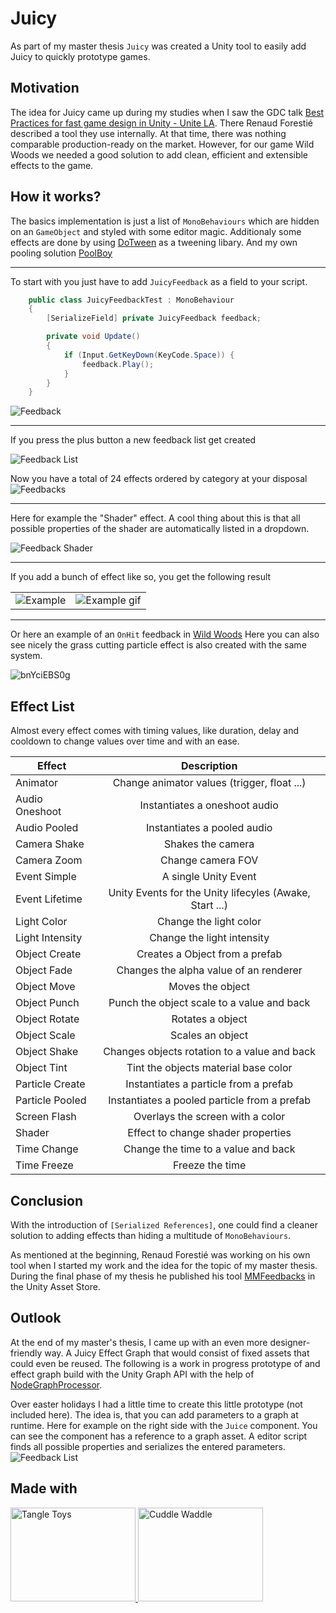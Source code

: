 # Juicy

As part of my master thesis `Juicy` was created a Unity tool to easily add Juicy to quickly prototype games.

## Motivation

The idea for Juicy came up during my studies when I saw the GDC talk <a href="https://www.youtube.com/watch?v=NU29QKag8a0">Best Practices for fast game design in Unity - Unite LA</a>. There Renaud Forestié described a tool they use internally.
At that time, there was nothing comparable production-ready on the market. However, for our game Wild Woods we needed a good solution to add clean, efficient and extensible effects to the game.

## How it works?

The basics implementation is just a list of `MonoBehaviours` which are hidden on an `GameObject` and styled with some editor magic. Additionaly some effects are done by using <a href="http://dotween.demigiant.com/">DoTween</a> as a tweening libary.
And my own pooling solution <a href="https://github.com/mmeiburg/unityPoolboy">PoolBoy</a>

---

To start with you just have to add `JuicyFeedback` as a field to your script.

```cs
    public class JuicyFeedbackTest : MonoBehaviour
    {
        [SerializeField] private JuicyFeedback feedback;

        private void Update()
        {
            if (Input.GetKeyDown(KeyCode.Space)) {
                feedback.Play();
            }
        }
    }
```
<img src="https://i.imgur.com/hl4OovH.png" alt="Feedback">

---

If you press the plus button a new feedback list get created

<img src="https://i.imgur.com/FMjuBxJ.png" alt="Feedback List">

Now you have a total of 24 effects ordered by category at your disposal
<img src="https://i.imgur.com/YcHwFAO.png" alt="Feedbacks">

---

Here for example the "Shader" effect. A cool thing about this is that all possible properties of the shader are automatically listed in a dropdown.

<img src="https://i.imgur.com/OvyVoPJ.png" alt="Feedback Shader">

---

If you add a bunch of effect like so, you get the following result

<table style="width:100%">
  <tr>
    <td><img src="https://i.imgur.com/2AvKJrZ.png" alt="Example"></td>
    <td><img src="https://i.imgur.com/aKZ9pFP.gif" alt="Example gif"></td>
  </tr>
</table>

---

Or here an example of an `OnHit` feedback in <a href="https://wildwoods.itch.io/wildwoods">Wild Woods</a> Here you can also see nicely the grass cutting particle effect is also created with the same system.

![bnYciEBS0g](https://user-images.githubusercontent.com/46827413/115109240-d98f4500-9f74-11eb-9543-250954730685.gif)

## Effect List

Almost every effect comes with timing values, like duration, delay and cooldown to change values over time and with an ease.

| Effect        | Description   |
| ------------- |:-------------:|
| Animator      | Change animator values (trigger, float ...) |
| Audio Oneshoot  | Instantiates a oneshoot audio |
| Audio Pooled | Instantiates a pooled audio |
| Camera Shake | Shakes the camera |
| Camera Zoom | Change camera FOV |
| Event Simple| A single Unity Event |
| Event Lifetime | Unity Events for the Unity lifecyles (Awake, Start ...)    |
| Light Color | Change the light color |
| Light Intensity | Change the light intensity |
| Object Create | Creates a Object from a prefab  |
| Object Fade | Changes the alpha value of an renderer |
| Object Move | Moves the object  |
| Object Punch | Punch the object scale to a value and back |
| Object Rotate | Rotates a object  |
| Object Scale | Scales an object |
| Object Shake | Changes objects rotation to a value and back |
| Object Tint | Tint the objects material base color  |
| Particle Create | Instantiates a particle from a prefab  |
| Particle Pooled | Instantiates a pooled particle from a prefab  |
| Screen Flash | Overlays the screen with a color  |
| Shader | Effect to change shader properties  |
| Time Change | Change the time to a value and back  |
| Time Freeze | Freeze the time |

## Conclusion

With the introduction of `[Serialized References]`, one could find a cleaner solution to adding effects than hiding a multitude of `MonoBehaviours`.

As mentioned at the beginning, Renaud Forestié was working on his own tool when I started my work and the idea for the topic of my master thesis.
During the final phase of my thesis he published his tool <a href="https://feedbacks.moremountains.com/">MMFeedbacks</a> in the Unity Asset Store.

## Outlook

At the end of my master's thesis, I came up with an even more designer-friendly way. A Juicy Effect Graph that would consist of fixed assets that could even be reused.
The following is a work in progress prototype of and effect graph build with the Unity Graph API with the help of <a href="https://github.com/alelievr/NodeGraphProcessor">NodeGraphProcessor</a>.

Over easter holidays I had a little time to create this little prototype (not included here).
The idea is, that you can add parameters to a graph at runtime. Here for example on the right side with the `Juice` component. You can see the component has a reference to a graph asset.
A editor script finds all possible properties and serializes the entered parameters.
<img src="https://i.imgur.com/H3qzzyN.png" alt="Feedback List">

## Made with

<a href="https://wildwoods.itch.io/wildwoods">
<img src="https://img.itch.zone/aW1nLzIyNzAzMjUucG5n/315x250%23c/j71zvH.png" alt="Tangle Toys" width="200" height="150">
</a>
<a href="https://1-jar.itch.io/cuddle-waddle">
<img src="https://img.itch.zone/aW1nLzMxOTk1MTgucG5n/315x250%23c/8bgbl7.png" alt="Cuddle Waddle" width="200" height="150">
</a>
